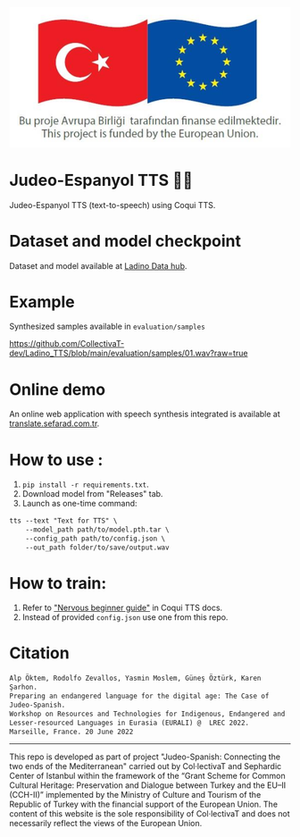 <p align="center"><img src="https://raw.githubusercontent.com/CollectivaT-dev/Espanyol-Ladino-Translation/master/img/ab-tr.jpg"></p>

# Judeo-Espanyol TTS 📢🤖
Judeo-Espanyol TTS (text-to-speech) using Coqui TTS. 

# Dataset and model checkpoint

Dataset and model available at [Ladino Data hub](https://data.sefarad.com.tr/). 

# Example

Synthesized samples available in `evaluation/samples`

https://github.com/CollectivaT-dev/Ladino_TTS/blob/main/evaluation/samples/01.wav?raw=true

# Online demo

An online web application with speech synthesis integrated is available at [translate.sefarad.com.tr](https://translate.sefarad.com.tr/).

# How to use :
1. `pip install -r requirements.txt`.
2. Download model from "Releases" tab.
3. Launch as one-time command:  
```
tts --text "Text for TTS" \
    --model_path path/to/model.pth.tar \
    --config_path path/to/config.json \
    --out_path folder/to/save/output.wav
```

# How to train:
1. Refer to ["Nervous beginner guide"](https://tts.readthedocs.io/en/latest/tutorial_for_nervous_beginners.html) in Coqui TTS docs.
2. Instead of provided `config.json` use one from this repo.

# Citation

```
Alp Öktem, Rodolfo Zevallos, Yasmin Moslem, Güneş Öztürk, Karen Şarhon. 
Preparing an endangered language for the digital age: The Case of Judeo-Spanish. 
Workshop on Resources and Technologies for Indigenous, Endangered and Lesser-resourced Languages in Eurasia (EURALI) @  LREC 2022. Marseille, France. 20 June 2022
```

---

This repo is developed as part of project "Judeo-Spanish: Connecting the two ends of the Mediterranean" carried out by Col·lectivaT and Sephardic Center of Istanbul within the framework of the “Grant Scheme for Common Cultural Heritage: Preservation and Dialogue between Turkey and the EU–II (CCH-II)” implemented by the Ministry of Culture and Tourism of the Republic of Turkey with the financial support of the European Union. The content of this website is the sole responsibility of Col·lectivaT and does not necessarily reflect the views of the European Union. 
